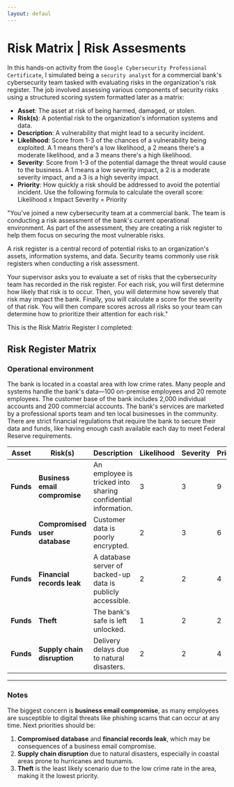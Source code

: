 ```yaml
---
layout: defaul
---
```


# Risk Matrix | Risk Assesments

In this hands-on activity from the `Google Cybersecurity Professional Certificate`, I simulated being a `security analyst` for a commercial bank's cybersecurity team tasked with evaluating risks in the organization's risk register. The job involved assessing various components of security risks using a structured scoring system formatted later as a matrix:

* **Asset**: The asset at risk of being harmed, damaged, or stolen. 
* **Risk(s)**: A potential risk to the organization's information systems and data. 
* **Description**: A vulnerability that might lead to a security incident. 
* **Likelihood**: Score from 1-3 of the chances of a vulnerability being exploited. A 1 means there's a low likelihood, a 2 means there's a moderate likelihood, and a 3 means there's a high likelihood. 
* **Severity**: Score from 1-3 of the potential damage the threat would cause to the business. A 1 means a low severity impact, a 2 is a moderate severity impact, and a 3 is a high severity impact. 
* **Priority**: How quickly a risk should be addressed to avoid the potential incident. Use the following formula to calculate the overall score: Likelihood x Impact Severity = Priority

"You've joined a new cybersecurity team at a commercial bank. The team is conducting a risk assessment of the bank's current operational environment. As part of the assessment, they are creating a risk register to help them focus on securing the most vulnerable risks.

A risk register is a central record of potential risks to an organization's assets, information systems, and data. Security teams commonly use risk registers when conducting a risk assessment.

Your supervisor asks you to evaluate a set of risks that the cybersecurity team has recorded in the risk register. For each risk, you will first determine how likely that risk is to occur. Then, you will determine how severely that risk may impact the bank. Finally, you will calculate a score for the severity of that risk. You will then compare scores across all risks so your team can determine how to prioritize their attention for each risk."

This is the Risk Matrix Register I completed:

## Risk Register Matrix

### Operational environment

The bank is located in a coastal area with low crime rates. Many people and systems handle the bank's data—100 on-premise employees and 20 remote employees. The customer base of the bank includes 2,000 individual accounts and 200 commercial accounts. The bank's services are marketed by a professional sports team and ten local businesses in the community. There are strict financial regulations that require the bank to secure their data and funds, like having enough cash available each day to meet Federal Reserve requirements. 

| **Asset**                    | **Risk(s)**                        | **Description**                                         | **Likelihood** | **Severity** | **Priority** | 
|------------------------------|------------------------------------|---------------------------------------------------------|----------------|--------------|--------------|
| **Funds** | **Business email compromise** | An employee is tricked into sharing confidential information. | 3              | 3          | 9            |           
| **Funds** | **Compromised user database** | Customer data is poorly encrypted.                          | 2              | 3          | 6            |           
| **Funds** | **Financial records leak**    | A database server of backed-up data is publicly accessible. | 2              | 2          | 4            |           
| **Funds** | **Theft**                     | The bank's safe is left unlocked.                           | 1              | 2          | 2            |           
| **Funds** | **Supply chain disruption**   | Delivery delays due to natural disasters.                  | 2              | 2          | 4            |   

---

### Notes

The biggest concern is **business email compromise**, as many employees are susceptible to digital threats like phishing scams that can occur at any time. Next priorities should be:

1. **Compromised database** and **financial records leak**, which may be consequences of a business email compromise.
2. **Supply chain disruption** due to natural disasters, especially in coastal areas prone to hurricanes and tsunamis.
3. **Theft** is the least likely scenario due to the low crime rate in the area, making it the lowest priority.

